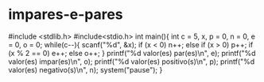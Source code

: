 # impares-e-pares
#include &lt;stdlib.h>  #include&lt;stdio.h>                  int                   main(){                  int c = 5, x, p = 0, n = 0, e = 0, o = 0;                   while(c--){                    scanf("%d", &amp;x);                     if (x &lt; 0)                         n++;                          else if (x > 0)                               p++;                    if (x % 2 == 0)                        e++;                       else                       o++;                        }     printf("%d valor(es) par(es)\n", e);     printf("%d valor(es) impar(es)\n", o);     printf("%d valor(es) positivo(s)\n", p);     printf("%d valor(es) negativo(s)\n", n);      system("pause"); }
